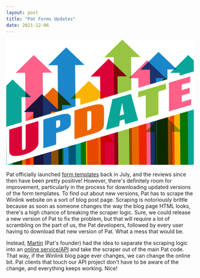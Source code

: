 ```yaml
---
layout: post
title: "Pat Forms Updates"
date: 2021-12-06
---
```


![Update](/assets/update.png)

Pat officially launched [form templates](https://k0swe.radio/2021/07/10/pat-forms.html) back in
July, and the reviews since then have been pretty positive! However, there's definitely room for
improvement, particularly in the process for downloading updated versions of the form templates. To
find out about new versions, Pat has to scrape the Winlink website on a sort of blog post page.
Scraping is notoriously brittle because as soon as someone changes the way the blog page HTML looks,
there's a high chance of breaking the scraper logic. Sure, we could release a new version of Pat to
fix the problem, but that will require a lot of scrambling on the part of us, the Pat developers,
followed by every user having to download that new version of Pat. What a mess that would be.

Instead, [Martin](https://github.com/martinhpedersen) (Pat's founder) had the idea to separate the
scraping logic into an [online service/API](https://github.com/la5nta/pat-api) and take the scraper
out of the main Pat code. That way, if the Winlink blog page ever changes, we can change the online
bit. Pat clients that touch our API project don't have to be aware of the change, and everything
keeps working. Nice!
